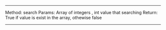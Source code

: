 ***********************************************************
Method: search
Params: Array of integers , int value that searching
Return: True if value is exist in the array, othewise false
***********************************************************
